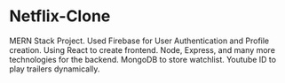 # Netflix-Clone
MERN Stack Project.
Used Firebase for User Authentication and Profile creation.
Using React to create frontend.
Node, Express, and many more technologies for the backend.
MongoDB to store watchlist.
Youtube ID to play trailers dynamically.
